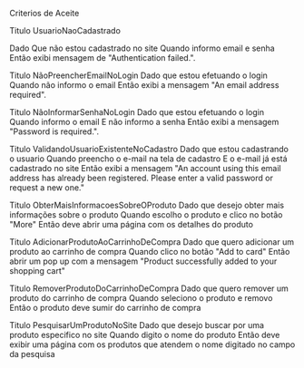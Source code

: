 Criterios de Aceite


Titulo	UsuarioNaoCadastrado

Dado	Que não estou cadastrado no site
Quando	informo email e senha
Então	exibi mensagem de "Authentication failed.".


Titulo	NãoPreencherEmailNoLogin
Dado	que estou efetuando o login	
Quando	não informo o email 
Então	exibi a mensagem "An email address required".


Titulo	NãoInformarSenhaNoLogin
Dado	que estou efetuando o login	
Quando	informo o email
E	não informo a senha
Então	exibi a mensagem "Password is required.".


Titulo	ValidandoUsuarioExistenteNoCadastro
Dado	que estou cadastrando o usuario
Quando	preencho o e-mail na tela de cadastro
E 	o e-mail já está cadastrado no site
Então	exibi a mensagem "An account using this email address has already been registered. Please enter a valid password or request a new one."


Titulo 	ObterMaisInformacoesSobreOProduto
Dado	que desejo obter mais informações sobre o produto
Quando	escolho o produto e clico no botão "More"
Então	deve abrir uma página com os detalhes do produto


Titulo 	AdicionarProdutoAoCarrinhoDeCompra
Dado	que quero adicionar um produto ao carrinho de compra
Quando	clico no botão "Add to card"
Então	abrir um pop up com a mensagem "Product successfully added to your shopping cart"


Titulo 	RemoverProdutoDoCarrinhoDeCompra
Dado	que quero remover um produto do carrinho de compra
Quando	seleciono o produto e removo
Então	o produto deve sumir do carrinho de compra


Titulo 	PesquisarUmProdutoNoSite
Dado	que desejo buscar por uma produto especifico no site
Quando	digito o nome do produto
Então	deve exibir uma página com os produtos que atendem o nome digitado no campo da pesquisa
